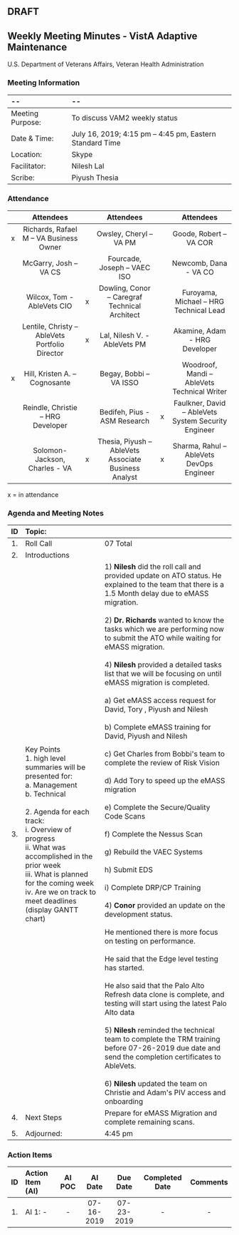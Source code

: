 ## DRAFT

## Weekly Meeting Minutes  - VistA Adaptive Maintenance
U.S. Department of Veterans Affairs, Veteran Health Administration


### Meeting Information
| -- | -- |
|:---|:---|
| Meeting Purpose: | To discuss VAM2 weekly status  |
| Date & Time: | July 16, 2019; 4:15 pm – 4:45 pm, Eastern Standard Time |
| Location:	| Skype | 
| Facilitator:	| Nilesh Lal |
| Scribe: | Piyush Thesia |


### Attendance

|  | Attendees |  | Attendees	|  | Attendees |
|:---:|:---:|:---:|:---:|:---:|:---:|
| x | Richards, Rafael M – VA Business Owner |  | Owsley, Cheryl – VA PM |  | Goode, Robert – VA COR |
|   | McGarry, Josh – VA CS |  | Fourcade, Joseph – VAEC ISO |  | Newcomb, Dana - VA CO | 
|  | Wilcox, Tom - AbleVets CIO | x | Dowling, Conor – Caregraf Technical Architect |  | Furoyama, Michael – HRG Technical Lead | 
|  | Lentile, Christy – AbleVets Portfolio Director | x |  Lal, Nilesh V. - AbleVets PM |  | Akamine, Adam - HRG Developer |
| x | Hill, Kristen A. – Cognosante |  | Begay, Bobbi – VA ISSO  |  | Woodroof, Mandi – AbleVets Technical Writer |
|  | Reindle, Christie – HRG Developer |  | Bedifeh, Pius - ASM Research  | x | Faulkner, David – AbleVets System Security Engineer  |
|  | Solomon-Jackson, Charles - VA | x | Thesia, Piyush – AbleVets Associate Business Analyst | x | Sharma, Rahul – AbleVets DevOps Engineer |


x = in attendance


### Agenda and Meeting Notes

| ID | Topic: |  |
|:---:|:---|:---|
| 1. | Roll Call | 07 Total |
| 2. | Introductions |  | 
| 3. | Key Points </br>  1. high level summaries will be presented for:  </br>  a. Management  </br>  b. Technical  </br> </br> 2. Agenda for each track:  </br>  i. Overview of progress  </br> ii. What was accomplished in the prior week </br> iii. What is planned for the coming week </br>  iv.	Are we on track to meet deadlines (display GANTT chart) | 1) **Nilesh** did the roll call and provided update on ATO status.  He explained to the team that there is a 1.5 Month delay due to eMASS migration. </br> </br> 2) **Dr. Richards** wanted to know the tasks which we are performing now to submit the ATO while waiting for eMASS migration. </br> </br>  4) **Nilesh** provided a detailed tasks list that we will be focusing on until eMASS migration is completed.  </br> </br> a) Get eMASS access request for David, Tory , Piyush and Nilesh </br> </br> b) Complete eMASS training for David, Piyush and Nilesh </br> </br> c) Get Charles from Bobbi's team to complete the review of Risk Vision </br> </br>  d) Add Tory to speed up the eMASS migration </br> </br> e) Complete the Secure/Quality Code Scans </br> </br> f) Complete the Nessus Scan </br> </br> g) Rebuild the VAEC Systems </br> </br> h) Submit EDS  </br> </br>  i) Complete DRP/CP Training </br> </br> 4) **Conor** provided an update on the development status. </br> </br> He mentioned there is more focus on testing on performance. </br> </br>  He said that the Edge level testing has started. </br> </br> He also said that the Palo Alto Refresh data clone is complete, and testing will start using the latest Palo Alto data  </br> </br> 5) **Nilesh** reminded the technical team to complete the TRM training before 07-26-2019 due date and send the completion certificates to AbleVets. </br> </br> 6) **Nilesh** updated the team on Christie and Adam's PIV access and onboarding | 
| 4. |	Next Steps | Prepare for eMASS Migration and complete remaining scans.  |
| 5. | Adjourned: | 4:45 pm |



### Action Items

| ID | Action Item (AI) | AI POC | AI Date | Due Date | Completed Date | Comments |
|:---:|:---|:---:|:---:|:---:|:---:|:---:|
| 1. | AI 1: - | - |  07-16-2019 | 07-23-2019 | - | - |
